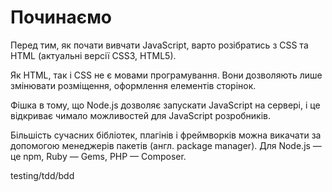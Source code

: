 # Починаємо

Перед тим, як почати вивчати JavaScript, варто розібратись з CSS та HTML (актуальні версії CSS3, HTML5).

Як HTML, так і CSS не є мовами програмування. Вони дозволяють лише змінювати розміщення, оформлення елементів сторінок.

Фішка в тому, що Node.js дозволяє запускати JavaScript на сервері, і це відкриває чимало можливостей для JavaScript розробників.

Більшість сучасних бібліотек, плагінів і фреймворків можна викачати за допомогою менеджерів пакетів (англ. package manager). Для Node.js — це npm, Ruby — Gems, PHP — Composer.

testing/tdd/bdd
